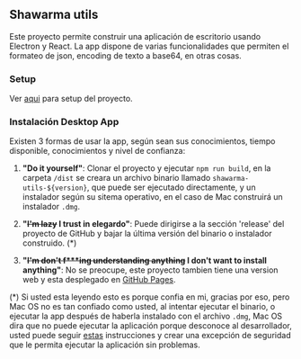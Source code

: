 

## Shawarma utils

Este proyecto permite construir una aplicación de escritorio usando Electron y React. La app dispone de varias funcionalidades que permiten el formateo de json, encoding de texto a base64, en otras cosas.

### Setup

Ver [aqui](/docs/create_react_app.md) para setup del proyecto.

### Instalación Desktop App

Existen 3 formas de usar la app, según sean sus conocimientos, tiempo disponible, conocimientos y nivel de confianza:

1. **"Do it yourself"**: Clonar el proyecto y ejecutar `npm run build`, en la carpeta `/dist` se creara un archivo binario llamado `shawarma-utils-${version}`, que puede ser ejecutado directamente, y un instalador según su sitema operativo, en el caso de Mac construirá un instalador `.dmg`.

2. **"~~I'm lazy~~ I trust in elegardo"**: Puede dirigirse a la sección 'release' del proyecto de GitHub y bajar la última versión del binario o instalador construido. (*)

3. __"~~I'm don't f***ing understanding anything~~ I don't want to install anything"__: No se preocupe, este proyecto tambien tiene una version web y esta desplegado en [GitHub Pages](https://elegardo.github.io/shawarma-utils/).

(*) Si usted esta leyendo esto es porque confia en mi, gracias por eso, pero Mac OS no es tan confiado como usted, al intentar ejecutar el binario, o ejecutar la app después de haberla instalado con el archivo `.dmg`, Mac OS dira que no puede ejecutar la aplicación porque desconoce al desarrollador, usted puede seguir [estas](https://support.apple.com/es-cl/guide/mac-help/mh40616/mac) instrucciones y crear una excepción de seguridad que le permita ejecutar la aplicación sin problemas.

